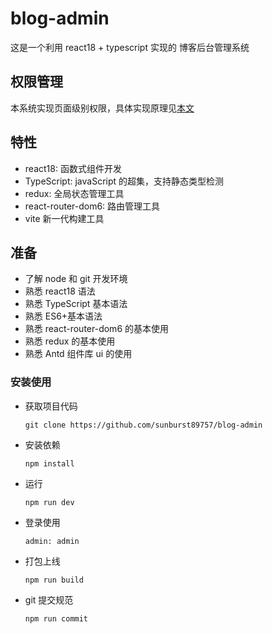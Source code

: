 # blog-admin

这是一个利用 react18 + typescript 实现的 博客后台管理系统

## 权限管理

本系统实现页面级别权限，具体实现原理见[本文](https://sunburst89757.github.io/2022/07/15/react-admin-design/)

## 特性

- react18: 函数式组件开发
- TypeScript: javaScript 的超集，支持静态类型检测
- redux: 全局状态管理工具
- react-router-dom6: 路由管理工具
- vite 新一代构建工具

## 准备

- 了解 node 和 git 开发环境
- 熟悉 react18 语法
- 熟悉 TypeScript 基本语法
- 熟悉 ES6+基本语法
- 熟悉 react-router-dom6 的基本使用
- 熟悉 redux 的基本使用
- 熟悉 Antd 组件库 ui 的使用

### 安装使用

- 获取项目代码
  ```
  git clone https://github.com/sunburst89757/blog-admin
  ```
- 安装依赖
  ```
  npm install
  ```
- 运行
  ```
  npm run dev
  ```
- 登录使用
  ```
  admin: admin
  ```
- 打包上线
  ```
  npm run build
  ```
- git 提交规范
  ```
  npm run commit
  ```
